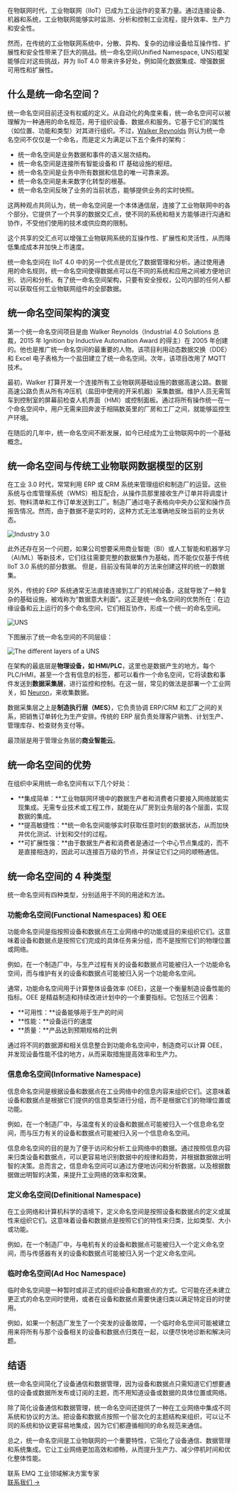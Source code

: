 在物联网时代，工业物联网（IIoT）已成为工业运作的变革力量。通过连接设备、机器和系统，工业物联网能够实时监测、分析和控制工业流程，提升效率、生产力和安全性。

然而，在传统的工业物联网系统中，分散、异构、复杂的边缘设备给互操作性、扩展性和安全性带来了巨大的挑战。统一命名空间(Unified Namespace, UNS)框架能够应对这些挑战，并为 IIoT 4.0 带来许多好处，例如简化数据集成、增强数据可用性和扩展性。

## 什么是统一命名空间？

统一命名空间目前还没有权威的定义。从自动化的角度来看，统一命名空间可以被理解为一种通用的命名规范，用于组织设备、数据点和服务。它基于它们的属性（如位置、功能和类型）对其进行组织。不过，[Walker Reynolds](https://www.youtube.com/watch?v=1h0DFwWz4uE) 则认为统一命名空间不仅仅是一个命名，而是定义为满足以下五个条件的架构：

- 统一命名空间是业务数据和事件的语义层次结构。
- 统一命名空间是连接所有智能设备和 IT 基础设施的枢纽。
- 统一命名空间是业务中所有数据和信息的唯一可靠来源。
- 统一命名空间是未来数字化转型的根基。
- 统一命名空间反映了业务的当前状态，能够提供业务的实时快照。

这两种观点共同认为，统一命名空间是一个本体通信层，连接了工业物联网中的各个部分。它提供了一个共享的数据交汇点，使不同的系统和相关方能够进行沟通和协作，不受他们使用的技术或供应商的限制。

这个共享的交汇点可以增强工业物联网系统的互操作性、扩展性和灵活性，从而降低集成成本并加快上市速度。

统一命名空间在 IIoT 4.0 中的另一个优点是优化了数据管理和分析。通过使用通用的命名规则，统一命名空间使得数据点可以在不同的系统和应用之间被方便地识别、访问和分析。有了统一命名空间架构，只要有安全授权，公司内部的任何人都可以获取任何工业物联网组件的全部数据。

## 统一命名空间架构的演变

第一个统一命名空间项目是由 Walker Reynolds（Industrial 4.0 Solutions 总裁，2015 年 Ignition by Inductive Automation Award 的得主）在 2005 年创建的。他也是推广统一命名空间的最重要的人物。该项目利用动态数据交换（DDE）和 Excel 电子表格为一个盐田建立了统一命名空间。次年，该项目改用了 MQTT 技术。

最初，Walker 打算开发一个连接所有工业物联网基础设施的数据高速公路。数据高速公路负责从所有冲压机（盐田中使用的开采机器）采集数据。维护人员无需驾车到控制室的屏幕前检查人机界面（HMI）或控制面板。通过将所有操作统一在一个命名空间中，用户无需来回奔波于相隔数英里的厂房和工厂之间，就能够监控生产环境。

在随后的几年中，统一命名空间不断发展，如今已经成为工业物联网中的一个基础概念。

## 统一命名空间与传统工业物联网数据模型的区别

在工业 3.0 时代，常常利用 ERP 或 CRM 系统来管理组织和制造厂的运营。这些系统与仓库管理系统（WMS）相互配合，从操作员那里接收生产订单并将调度计划、物料清单和工作订单发送到工厂。制造厂通过电子表格向中央办公室和操作员报告情况。然而，由于数据不是实时的，这种方式无法准确地反映当前的业务状态。

![Industry 3.0](https://assets.emqx.com/images/5cb2b8ded153af99510b2dc98fc21837.png)

此外还存在另一个问题，如果公司想要采用商业智能（BI）或人工智能和机器学习（AI/ML）等新技术，它们往往需要完整的数据集作为基础，而不能仅仅基于传统 IIoT 3.0 系统的部分数据。 但是，目前没有简单的方法来创建这样的统一的数据集。

另外，传统的 ERP 系统通常无法直接连接到工厂的机械设备，这就导致了一种复杂的基础设施，被戏称为“数据意大利面”。这正是统一命名空间的优势所在：在边缘设备和云上运行的多个命名空间，它们相互协作，形成一个统一的命名空间。

![UNS](https://assets.emqx.com/images/5e0a17bfeb781e0b7025254f79351029.png)

下图展示了统一命名空间的不同层级：

![The different layers of a UNS](https://assets.emqx.com/images/b294138a63506c8a3f18e1fb9dcd1895.png)

在架构的最底层是**物理设备，如 HMI/PLC**，这里也是数据产生的地方。每个 PLC/HMI，甚至一个含有信息的标签，都可以看作一个命名空间，它将读数和事件发送到**数据采集层**，进行监控和控制。在这一层，常见的做法是部署一个工业网关，如 [Neuron](https://neugates.io/zh)，来收集数据。

数据采集层之上是**制造执行层（MES）**，它负责协调 ERP/CRM 和工厂之间的关系，把销售订单转化为生产安排。传统的 ERP 层负责处理客户销售、计划生产、管理库存、检查财务支付等。

最顶层是用于管理业务层的**商业智能云**。

## 统一命名空间的优势

在组织中采用统一命名空间有以下几个好处：

- **集成简单：**工业物联网环境中的数据生产者和消费者只要接入网络就能实现集成。无需专业技术或工程工作，就能在从厂房到业务层的各个层面，实现数据的集成。
- **提高敏捷性：**统一命名空间能够实时获取任意时刻的数据状态，从而加快并优化测试、计划和交付的过程。
- **可扩展性强：**由于数据生产者和消费者是通过一个中心节点集成的，而不是直接相连的，因此可以连接百万级的节点，并保证它们之间的顺畅通信。

## 统一命名空间的 4 种类型

统一命名空间有四种类型，分别适用于不同的用途和方法。

### 功能命名空间(Functional Namespaces) 和 OEE

功能命名空间是指按照设备和数据点在工业网络中的功能或目的来组织它们。这意味着设备和数据点是按照它们完成的具体任务来分组，而不是按照它们的物理位置或网络。

例如，在一个制造厂中，与生产过程有关的设备和数据点可能被归入一个功能命名空间，而与维护有关的设备和数据点可能被归入另一个功能命名空间。

通常，功能命名空间用于计算整体设备效率 (OEE)，这是一个衡量制造设备性能的指标。OEE 是精益制造和持续改进计划中的一个重要指标。它包括三个因素：

- **可用性：**设备能够用于生产的时间
- **性能：**设备运行的速度
- **质量：**产品达到预期规格的比例

通过将不同的数据源和相关信息整合到功能命名空间中，制造商可以计算 OEE，并发现设备性能不佳的地方，从而采取措施提高效率和生产力。

### 信息命名空间(Informative Namespace)

信息命名空间是根据设备和数据点在工业网络中的信息内容来组织它们。这意味着设备和数据点是根据它们提供的信息类型进行分组，而不是根据它们的物理位置或功能。

例如，在一个制造厂中，与温度有关的设备和数据点可能被归入一个信息命名空间，而与压力有关的设备和数据点可能被归入另一个信息命名空间。

信息命名空间的目的是为了便于访问和分析工业网络中的数据。通过按照信息内容来归类设备和数据点，可以更容易地识别数据中的规律和趋势，并根据数据做出明智的决策。总而言之，信息命名空间可以通过方便地访问和分析数据，以及根据数据做出明智的决策，来提升工业网络的效率和效果。

### 定义命名空间(Definitional Namespace)

在工业网络和计算机科学的语境下，定义命名空间是按照设备和数据点的定义或属性来组织它们。这意味着设备和数据点是按照它们的特性来归类，比如类型、大小或功能。

例如，在一个制造厂中，与电机有关的设备和数据点可能被归入一个定义命名空间，而与传感器有关的设备和数据点可能被归入另一个定义命名空间。

### 临时命名空间(Ad Hoc Namespace)

临时命名空间是一种暂时或非正式的组织设备和数据点的方式。它可能在还未建立更正式的命名空间时使用，或者在设备和数据点需要快速归类以满足特定目的时使用。

例如，如果一个制造厂发生了一个突发的设备故障，一个临时命名空间可能被建立用来将所有与那个设备相关的设备和数据点归类在一起，以便尽快地诊断和解决问题。

## 结语

统一命名空间简化了设备通信和数据管理，因为设备和数据点只需知道它们想要通信的设备或数据所发布或订阅的主题，而不用知道设备或数据的具体位置或网络。

除了简化设备通信和数据管理，统一命名空间还提供了一种在工业网络中集成不同系统和协议的方法。把设备和数据点按照一个层次化的主题结构来组织，可以让不同的系统和协议更容易地集成，因为它们都遵循相同的命名规范来通信。

总之，统一命名空间是工业物联网的一个重要特性，它简化了设备通信、数据管理和系统集成。它让工业网络更加高效和顺畅，从而提升生产力、减少停机时间和优化整体性能。



<section class="promotion">
    <div>
        联系 EMQ 工业领域解决方案专家
    </div>
    <a href="https://www.emqx.com/zh/contact?product=solutions" class="button is-gradient px-5">联系我们 →</a>
</section>
